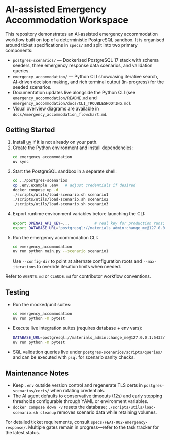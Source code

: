 # AI-assisted Emergency Accommodation Workspace

This repository demonstrates an AI-assisted emergency accommodation workflow built on top of a deterministic PostgreSQL sandbox. It is organised around ticket specifications in `specs/` and split into two primary components:

- `postgres-scenarios/` — Dockerised PostgreSQL 17 stack with schema seeders, three emergency response data scenarios, and validation queries.
- `emergency_accommodation/` — Python CLI showcasing iterative search, AI-driven decision making, and rich terminal output (in-progress) for the seeded scenarios.
- Documentation updates live alongside the Python CLI (see `emergency_accommodation/README.md` and `emergency_accommodation/docs/CLI_TROUBLESHOOTING.md`).
- Visual overview diagrams are available in `docs/emergency_accommodation_flowchart.md`.

## Getting Started
1. Install [uv](https://github.com/astral-sh/uv) if it is not already on your path.
2. Create the Python environment and install dependencies:
   ```bash
   cd emergency_accommodation
   uv sync
   ```
3. Start the PostgreSQL sandbox in a separate shell:
   ```bash
   cd ../postgres-scenarios
   cp .env.example .env   # adjust credentials if desired
   docker compose up -d
   ./scripts/utils/load-scenario.sh scenario1
   ./scripts/utils/load-scenario.sh scenario2
   ./scripts/utils/load-scenario.sh scenario3
   ```
4. Export runtime environment variables before launching the CLI:
   ```bash
   export OPENAI_API_KEY=...           # real key for production runs; mocked in unit tests
   export DATABASE_URL="postgresql://materials_admin:change_me@127.0.0.1:5432/materials_management"
   ```
5. Run the emergency accommodation CLI:
   ```bash
   cd emergency_accommodation
   uv run python main.py --scenario scenario1
   ```
   Use `--config-dir` to point at alternate configuration roots and `--max-iterations` to override iteration limits when needed.

Refer to `AGENTS.md` or `CLAUDE.md` for contributor workflow conventions.

## Testing
- Run the mocked/unit suites:
  ```bash
  cd emergency_accommodation
  uv run python -m pytest
  ```
- Execute live integration suites (requires database + env vars):
  ```bash
  DATABASE_URL=postgresql://materials_admin:change_me@127.0.0.1:5432/materials_management \
  uv run python -m pytest
  ```
- SQL validation queries live under `postgres-scenarios/scripts/queries/` and can be executed with `psql` for scenario sanity checks.

## Maintenance Notes
- Keep `.env` outside version control and regenerate TLS certs in `postgres-scenarios/certs/` when rotating credentials.
- The AI agent defaults to conservative timeouts (12s) and early stopping thresholds configurable through YAML or environment variables.
- `docker compose down -v` resets the database; `./scripts/utils/load-scenario.sh cleanup` removes scenario data while retaining volumes.

For detailed ticket requirements, consult `specs/FEAT-002-emergency-response/`. Multiple gates remain in progress—refer to the task tracker for the latest status.
